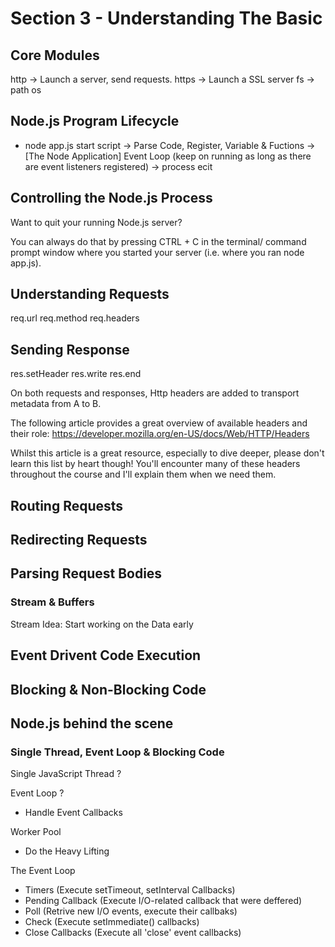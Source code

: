 # Section 3 - Understanding The Basic

## Core Modules
http -> Launch a server, send requests.
https -> Launch a SSL server
fs -> 
path
os

## Node.js Program Lifecycle
- node app.js
start script -> Parse Code, Register, Variable & Fuctions -> [The Node Application] Event Loop (keep on running as long as there are event listeners registered) -> process ecit

## Controlling the Node.js Process
Want to quit your running Node.js server?

You can always do that by pressing CTRL + C in the terminal/ command prompt window where you started your server (i.e. where you ran node app.js).

## Understanding Requests
req.url
req.method
req.headers

## Sending Response
res.setHeader
res.write
res.end

On both requests and responses, Http headers are added to transport metadata from A to B.

The following article provides a great overview of available headers and their role: https://developer.mozilla.org/en-US/docs/Web/HTTP/Headers

Whilst this article is a great resource, especially to dive deeper, please don't learn this list by heart though! You'll encounter many of these headers throughout the course and I'll explain them when we need them.

## Routing Requests

## Redirecting Requests

## Parsing Request Bodies
### Stream & Buffers
Stream
Idea: Start working on the Data early

## Event Drivent Code Execution

## Blocking & Non-Blocking Code

## Node.js behind the scene
### Single Thread, Event Loop & Blocking Code
Single JavaScript Thread ?

Event Loop ?
- Handle Event Callbacks

Worker Pool
- Do the Heavy Lifting

The Event Loop
- Timers (Execute setTimeout, setInterval Callbacks)
- Pending Callback (Execute I/O-related callback that were deffered)
- Poll (Retrive new I/O events, execute their callbaks)
- Check (Execute setImmediate() callbacks)
- Close Callbacks (Execute all 'close' event callbacks)

